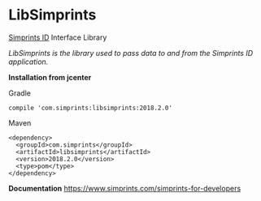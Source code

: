 # LibSimprints
[Simprints ID](https://play.google.com/store/apps/details?id=com.simprints.id) Interface Library

*LibSimprints is the library used to pass data to and from the Simprints ID application.*

**Installation from jcenter** 

Gradle
```
compile 'com.simprints:libsimprints:2018.2.0'
```

Maven
```
<dependency>
  <groupId>com.simprints</groupId>
  <artifactId>libsimprints</artifactId>
  <version>2018.2.0</version>
  <type>pom</type>
</dependency>
```

**Documentation**
https://www.simprints.com/simprints-for-developers
